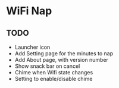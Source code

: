 # WiFi Nap

## TODO
- Launcher icon
- Add Setting page for the minutes to nap
- Add About page, with version number
- Show snack bar on cancel
- Chime when Wifi state changes
- Setting to enable/disable chime

